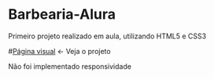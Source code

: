 # Barbearia-Alura
Primeiro projeto realizado em aula, utilizando HTML5 e CSS3

<div>

#<a href="https://barbearia-alura-five.vercel.app/">Página visual</a> <- Veja o projeto <br>

Não foi implementado responsividade


</div>
